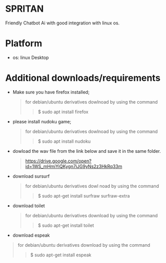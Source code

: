 # SPRITAN
Friendly Chatbot Ai with good integration with linux os.
# Platform
- os: linux Desktop

# Additional downloads/requirements
- Make sure you have firefox installed;

  > for debian/ubuntu derivatives dowlnoad by using the command
  >
  > > $ sudo apt install firefox

- please install nudoku game;

  > for debian/ubuntu derivatives dowlnoad by using the command
  >
  > > $ sudo apt install nudoku

- dowload the wav file from the link below and save it in the same folder.

  > https://drive.google.com/open?id=1WS_mHmiYiQKygn7iJG9yNs2z3HkRq33m

- download sursurf

  > for debian/ubuntu derivatives dowl noad by using the command
  >
  > > $ sudo apt-get install surfraw surfraw-extra

- download toilet

  > for debian/ubuntu derivatives download by using the command
  >
  > > $ sudo apt-get install toilet

-  download espeak

  > for debian/ubuntu derivatives download by using the command
  >
  > > $ sudo apt-get install espeak